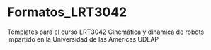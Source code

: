 # Formatos_LRT3042
Templates para el curso LRT3042 Cinemática y dinámica de robots impartido en la Universidad de las Américas UDLAP 
